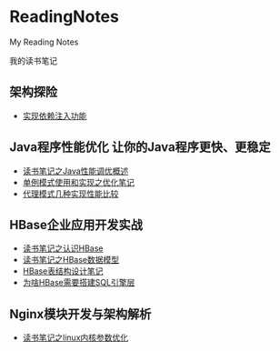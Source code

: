 # ReadingNotes
My Reading Notes

我的读书笔记
## 架构探险
*  [实现依赖注入功能](http://blog.edagarli.com/2016/01/22/%E5%AE%9E%E7%8E%B0%E4%BE%9D%E8%B5%96%E6%B3%A8%E5%85%A5%E5%8A%9F%E8%83%BD/)

## Java程序性能优化  让你的Java程序更快、更稳定

*  [读书笔记之Java性能调优概述](http://blog.edagarli.com/2016/01/21/%E8%AF%BB%E4%B9%A6%E7%AC%94%E8%AE%B0%E4%B9%8BJava%E7%A8%8B%E5%BA%8F%E6%80%A7%E8%83%BD%E4%BC%98%E5%8C%96/)
*  [单例模式使用和实现之优化笔记](http://blog.edagarli.com/2016/01/23/ww/)
*  [代理模式几种实现性能比较](http://blog.edagarli.com/2016/01/25/%E4%BB%A3%E7%90%86%E6%A8%A1%E5%BC%8F%E4%B9%8B%E4%BC%98%E5%8C%96/)



## HBase企业应用开发实战

*  [读书笔记之认识HBase](http://blog.edagarli.com/2016/01/20/%E8%AF%BB%E4%B9%A6%E7%AC%94%E8%AE%B0%E4%B9%8B%E8%AE%A4%E8%AF%86HBase/)
*  [读书笔记之HBase数据模型](http://blog.edagarli.com/2016/01/21/%E8%AF%BB%E4%B9%A6%E7%AC%94%E8%AE%B0%E4%B9%8BHBase%E6%95%B0%E6%8D%AE%E6%A8%A1%E5%9E%8B/)
*  [HBase表结构设计笔记](http://blog.edagarli.com/2016/02/06/HBase%E8%A1%A8%E7%BB%93%E6%9E%84%E8%AE%BE%E8%AE%A1%E7%AC%94%E8%AE%B0/)
*  [为啥HBase需要搭建SQL引擎层](http://blog.edagarli.com/2016/02/12/%E4%B8%BA%E5%95%A5HBase%E9%9C%80%E8%A6%81%E6%90%AD%E5%BB%BASQL%E5%BC%95%E6%93%8E%E5%B1%82/)

## Nginx模块开发与架构解析

*  [读书笔记之linux内核参数优化](http://blog.edagarli.com/2016/01/18/linux%E5%86%85%E6%A0%B8%E5%8F%82%E6%95%B0%E4%BC%98%E5%8C%96/)


